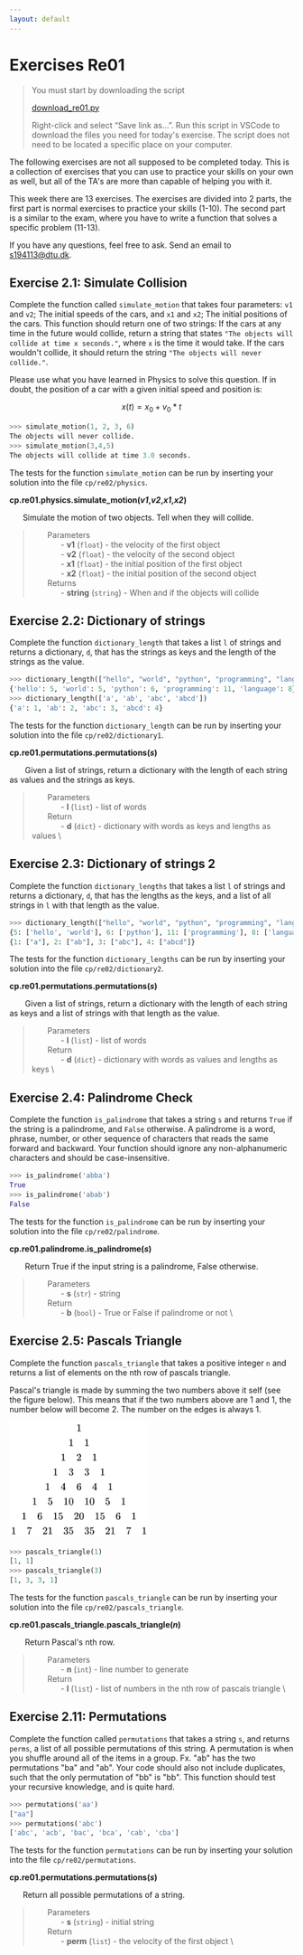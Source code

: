 ```yaml
---
layout: default
---
```



# Exercises Re01

> You must start by downloading the script
>
> [download_re01.py](download_scripts/download_re01.py)
>
> Right-click and select “Save link as…”.
> Run this script in VSCode to download the files you need for today's exercise. The script does not need to be located a specific place on your computer.

The following exercises are not all supposed to be completed today. This is a collection of exercises that you can use to practice your skills on your own as well, but all of the TA's are more than capable of helping you with it.

This week there are 13 exercises.  The exercises are divided into 2 parts, the first part is normal exercises to practice your skills (1-10). The second part is a similar to the exam, where you have to write a function that solves a specific problem (11-13).

If you have any questions, feel free to ask. Send an email to [s194113@dtu.dk](matilto:s194113@dtu.dk?subject=02002_Brush_Up_Course).

## Exercise 2.1: Simulate Collision

Complete the function called `simulate_motion` that takes four parameters: `v1` and `v2`; The initial speeds of the cars, and `x1` and `x2`; The initial positions of the cars. This function should return one of two strings: If the cars at any time in the future would collide, return a string that states `"The objects will collide at time x seconds."`, where `x` is the time it would take. If the cars wouldn't collide, it should return the string `"The objects will never collide."`.

Please use what you have learned in Physics to solve this question. If in doubt, the position of a car with a given initial speed and position is:

$$
x(t)= x_0 + v_0*t
$$

```python
>>> simulate_motion(1, 2, 3, 6)
The objects will never collide.
>>> simulate_motion(3,4,5)
The objects will collide at time 3.0 seconds.
```

The tests for the function ```simulate_motion``` can be run by inserting your solution into the file ```cp/re02/physics```.

__cp.re01.physics.simulate_motion(_v1_,_v2_,_x1_,_x2_)__

&nbsp;&nbsp;&nbsp;&nbsp;&nbsp;&nbsp;Simulate the motion of two objects. Tell when they will collide.
> &nbsp;&nbsp;&nbsp;&nbsp;&nbsp;&nbsp;  Parameters \
>&nbsp;&nbsp;&nbsp;&nbsp;&nbsp;&nbsp;&nbsp;&nbsp;&nbsp;&nbsp;&nbsp;&nbsp; - __v1__ (```float```) - the velocity of the first object \
>&nbsp;&nbsp;&nbsp;&nbsp;&nbsp;&nbsp;&nbsp;&nbsp;&nbsp;&nbsp;&nbsp;&nbsp; - __v2__ (```float```) - the velocity of the second object \
>&nbsp;&nbsp;&nbsp;&nbsp;&nbsp;&nbsp;&nbsp;&nbsp;&nbsp;&nbsp;&nbsp;&nbsp; - __x1__ (```float```) - the initial position of the first object \
>&nbsp;&nbsp;&nbsp;&nbsp;&nbsp;&nbsp;&nbsp;&nbsp;&nbsp;&nbsp;&nbsp;&nbsp; - __x2__ (```float```) - the initial position of the second object \
> &nbsp;&nbsp;&nbsp;&nbsp;&nbsp;&nbsp;  Returns \
>&nbsp;&nbsp;&nbsp;&nbsp;&nbsp;&nbsp;&nbsp;&nbsp;&nbsp;&nbsp;&nbsp;&nbsp; - __string__ (```string```) - When and if the objects will collide

## Exercise 2.2: Dictionary of strings

Complete the function `dictionary_length` that takes a list `l` of strings and returns a dictionary, `d`, that has the strings as keys and the length of the strings as the value.

```python
>>> dictionary_length(["hello", "world", "python", "programming", "language"])
{'hello': 5, 'world': 5, 'python': 6, 'programming': 11, 'language': 8}
>>> dictionary_length(['a', 'ab', 'abc', 'abcd'])
{'a': 1, 'ab': 2, 'abc': 3, 'abcd': 4}
```

The tests for the function ```dictionary_length``` can be run by inserting your solution into the file ```cp/re02/dictionary1```.

__cp.re01.permutations.permutations(_s_)__

&nbsp;&nbsp;&nbsp;&nbsp;&nbsp;&nbsp; Given a list of strings, return a dictionary with the length of each string as values and the strings as keys.
> &nbsp;&nbsp;&nbsp;&nbsp;&nbsp;&nbsp;  Parameters \
>&nbsp;&nbsp;&nbsp;&nbsp;&nbsp;&nbsp;&nbsp;&nbsp;&nbsp;&nbsp;&nbsp;&nbsp; - __l__ (```list```) - list of words \
> &nbsp;&nbsp;&nbsp;&nbsp;&nbsp;&nbsp;  Return \
>&nbsp;&nbsp;&nbsp;&nbsp;&nbsp;&nbsp;&nbsp;&nbsp;&nbsp;&nbsp;&nbsp;&nbsp; - __d__ (```dict```) - dictionary with words as keys and lengths as values \

## Exercise 2.3: Dictionary of strings 2

Complete the function `dictionary_lengths` that takes a list `l` of strings and returns a dictionary, `d`, that has the lengths as the keys, and a list of all strings in `l` with that length as the value.

```python
>>> dictionary_length(["hello", "world", "python", "programming", "language"])
{5: ['hello', 'world'], 6: ['python'], 11: ['programming'], 8: ['language']}>>> dictionary_length(['a', 'ab', 'abc', 'abcd'])
{1: ["a"], 2: ["ab"], 3: ["abc"], 4: ["abcd"]}
```

The tests for the function ```dictionary_lengths``` can be run by inserting your solution into the file ```cp/re02/dictionary2```.

__cp.re01.permutations.permutations(_s_)__

&nbsp;&nbsp;&nbsp;&nbsp;&nbsp;&nbsp; Given a list of strings, return a dictionary with the length of each string as keys and a list of strings with that length as the value.
> &nbsp;&nbsp;&nbsp;&nbsp;&nbsp;&nbsp;  Parameters \
>&nbsp;&nbsp;&nbsp;&nbsp;&nbsp;&nbsp;&nbsp;&nbsp;&nbsp;&nbsp;&nbsp;&nbsp; - __l__ (```list```) - list of words \
> &nbsp;&nbsp;&nbsp;&nbsp;&nbsp;&nbsp;  Return \
>&nbsp;&nbsp;&nbsp;&nbsp;&nbsp;&nbsp;&nbsp;&nbsp;&nbsp;&nbsp;&nbsp;&nbsp; - __d__ (```dict```) - dictionary with words as values and lengths as keys \

## Exercise 2.4: Palindrome Check

Complete the function `is_palindrome` that takes a string `s` and returns `True` if the string is a palindrome, and `False` otherwise. A palindrome is a word, phrase, number, or other sequence of characters that reads the same forward and backward. Your function should ignore any non-alphanumeric characters and should be case-insensitive.

```python
>>> is_palindrome('abba')
True
>>> is_palindrome('abab')
False
```

The tests for the function ```is_palindrome``` can be run by inserting your solution into the file ```cp/re02/palindrome```.

__cp.re01.palindrome.is_palindrome(_s_)__

&nbsp;&nbsp;&nbsp;&nbsp;&nbsp;&nbsp; Return True if the input string is a palindrome, False otherwise.
> &nbsp;&nbsp;&nbsp;&nbsp;&nbsp;&nbsp;  Parameters \
>&nbsp;&nbsp;&nbsp;&nbsp;&nbsp;&nbsp;&nbsp;&nbsp;&nbsp;&nbsp;&nbsp;&nbsp; - __s__ (```str```) - string \
> &nbsp;&nbsp;&nbsp;&nbsp;&nbsp;&nbsp;  Return \
>&nbsp;&nbsp;&nbsp;&nbsp;&nbsp;&nbsp;&nbsp;&nbsp;&nbsp;&nbsp;&nbsp;&nbsp; - __b__ (```bool```) - True or False if palindrome or not \

## Exercise 2.5: Pascals Triangle

Complete the function `pascals_triangle` that takes a positive integer `n` and returns a list of elements on the nth row of pascals triangle.

Pascal's triangle is made by summing the two numbers above it self (see the figure below). This means that if the two numbers above are 1 and 1, the number below will become 2. The number on the edges is always 1.

![Picture](download.png)

```python
>>> pascals_triangle(1)
[1, 1]
>>> pascals_triangle(3)
[1, 3, 3, 1]
```

The tests for the function ```pascals_triangle``` can be run by inserting your solution into the file ```cp/re02/pascals_triangle```.

__cp.re01.pascals_triangle.pascals_triangle(_n_)__

&nbsp;&nbsp;&nbsp;&nbsp;&nbsp;&nbsp; Return Pascal's nth row.
> &nbsp;&nbsp;&nbsp;&nbsp;&nbsp;&nbsp;  Parameters \
>&nbsp;&nbsp;&nbsp;&nbsp;&nbsp;&nbsp;&nbsp;&nbsp;&nbsp;&nbsp;&nbsp;&nbsp; - __n__ (```int```) - line number to generate \
> &nbsp;&nbsp;&nbsp;&nbsp;&nbsp;&nbsp;  Return \
>&nbsp;&nbsp;&nbsp;&nbsp;&nbsp;&nbsp;&nbsp;&nbsp;&nbsp;&nbsp;&nbsp;&nbsp; - __l__ (```list```) - list of numbers in the nth row of pascals triangle \

## Exercise 2.11: Permutations

Complete the function called `permutations` that takes a string `s`, and returns `perms`, a list of all possible permutations of this string. A permutation is when you shuffle around all of the items in a group. Fx. "ab" has the two permutations "ba" and "ab". Your code should also not include duplicates, such that the only permutation of "bb" is "bb". This function should test your recursive knowledge, and is quite hard.

```python
>>> permutations('aa')
["aa"]
>>> permutations('abc')
['abc', 'acb', 'bac', 'bca', 'cab', 'cba']
```

The tests for the function ```permutations``` can be run by inserting your solution into the file ```cp/re02/permutations```.

__cp.re01.permutations.permutations(_s_)__

&nbsp;&nbsp;&nbsp;&nbsp;&nbsp;&nbsp;Return all possible permutations of a string.
> &nbsp;&nbsp;&nbsp;&nbsp;&nbsp;&nbsp;  Parameters \
>&nbsp;&nbsp;&nbsp;&nbsp;&nbsp;&nbsp;&nbsp;&nbsp;&nbsp;&nbsp;&nbsp;&nbsp; - __s__ (```string```) - initial string \
> &nbsp;&nbsp;&nbsp;&nbsp;&nbsp;&nbsp;  Return \
>&nbsp;&nbsp;&nbsp;&nbsp;&nbsp;&nbsp;&nbsp;&nbsp;&nbsp;&nbsp;&nbsp;&nbsp; - __perm__ (```list```) - the velocity of the first object \
